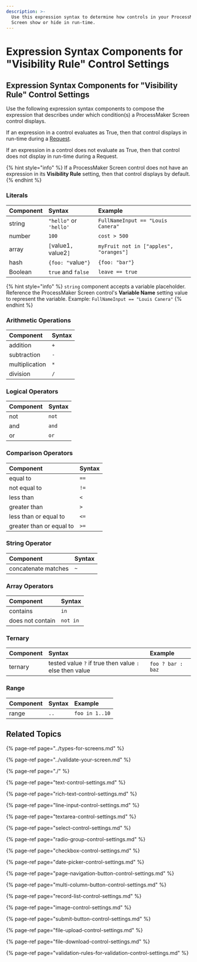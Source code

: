 ```yaml
---
description: >-
  Use this expression syntax to determine how controls in your ProcessMaker
  Screen show or hide in run-time.
---
```


# Expression Syntax Components for "Visibility Rule" Control Settings

## Expression Syntax Components for "Visibility Rule" Control Settings

Use the following expression syntax components to compose the expression that describes under which condition\(s\) a ProcessMaker Screen control displays.

If an expression in a control evaluates as True, then that control displays in run-time during a [Request](../../../../using-processmaker/requests/what-is-a-request.md).

If an expression in a control does not evaluate as True, then that control does not display in run-time during a Request.

{% hint style="info" %}
If a ProcessMaker Screen control does not have an expression in its **Visibility Rule** setting, then that control displays by default.
{% endhint %}

### Literals

| Component | Syntax | Example |
| :--- | :--- | :--- |
| string | `"hello"` or `'hello'` | `FullNameInput == "Louis Canera"` |
| number | `100` | `cost > 500` |
| array | `[`value1`,` value2`]` | `myFruit not in ["apples", "oranges"]` |
| hash | `{foo: "`value`"}` | `{foo: "bar"}` |
| Boolean | `true` and `false` | `leave == true` |

{% hint style="info" %}
`string` component accepts a variable placeholder. Reference the ProcessMaker Screen control's **Variable Name** setting value to represent the variable. Example: `FullNameInput == "Louis Canera"`
{% endhint %}

### Arithmetic Operations

| Component | Syntax |
| :--- | :--- |
| addition | `+` |
| subtraction | `-` |
| multiplication | `*` |
| division | `/` |

### Logical Operators

| Component | Syntax |
| :--- | :--- |
| not | `not` |
| and | `and` |
| or | `or` |

### Comparison Operators

| Component | Syntax |
| :--- | :--- |
| equal to | `==` |
| not equal to | `!=` |
| less than | `<` |
| greater than | `>` |
| less than or equal to | `<=` |
| greater than or equal to | `>=` |

### String Operator

| Component | Syntax |
| :--- | :--- |
| concatenate matches | `~` |

### Array Operators

| Component | Syntax |
| :--- | :--- |
| contains | `in` |
| does not contain | `not in` |

### Ternary

| Component | Syntax | Example |
| :--- | :--- | :--- |
| ternary | tested value `?` if true then value `:` else then value | `foo ? bar : baz` |

### Range

| Component | Syntax | Example |
| :--- | :--- | :--- |
| range | `..` | `foo in 1..10` |

## Related Topics <a id="related-topics"></a>

{% page-ref page="../types-for-screens.md" %}

{% page-ref page="../validate-your-screen.md" %}

{% page-ref page="./" %}

{% page-ref page="text-control-settings.md" %}

{% page-ref page="rich-text-control-settings.md" %}

{% page-ref page="line-input-control-settings.md" %}

{% page-ref page="textarea-control-settings.md" %}

{% page-ref page="select-control-settings.md" %}

{% page-ref page="radio-group-control-settings.md" %}

{% page-ref page="checkbox-control-settings.md" %}

{% page-ref page="date-picker-control-settings.md" %}

{% page-ref page="page-navigation-button-control-settings.md" %}

{% page-ref page="multi-column-button-control-settings.md" %}

{% page-ref page="record-list-control-settings.md" %}

{% page-ref page="image-control-settings.md" %}

{% page-ref page="submit-button-control-settings.md" %}

{% page-ref page="file-upload-control-settings.md" %}

{% page-ref page="file-download-control-settings.md" %}

{% page-ref page="validation-rules-for-validation-control-settings.md" %}


